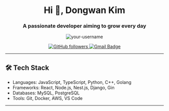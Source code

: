 <h1 align="center">Hi 👋, Dongwan Kim</h1>
<h3 align="center">A passionate developer aiming to grow every day</h3>

<p align="center">
  <img src="https://komarev.com/ghpvc/?username=your-username&label=Profile%20views&color=0e75b6&style=flat" alt="your-username" />
</p>

<p align="center">
  <a href="https://github.com/KimDwDev">
    <img src="https://img.shields.io/github/followers/your-username?label=Follow&style=social" alt="GitHub followers">
  </a>
  <a href="dongwan123456789@email.com">
    <img src="https://img.shields.io/badge/Email-D14836?style=flat&logo=gmail&logoColor=white" alt="Gmail Badge"/>
  </a>
</p>

---

<h2>🛠 Tech Stack</h2>
<ul>
  <li>Languages: JavaScript, TypeScript, Python, C++, Golang</li>
  <li>Frameworks: React, Node.js, Nest.js, Django, Gin</li>
  <li>Databases: MySQL, PostgreSQL</li>
  <li>Tools: Git, Docker, AWS, VS Code</li>
</ul>

---
